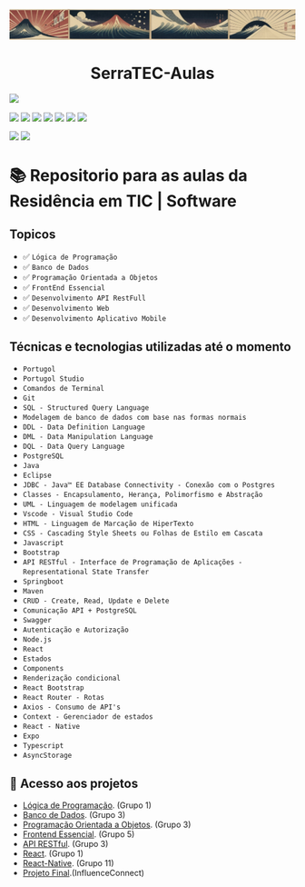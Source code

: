 ![Capa Titulo](/assets/images/00006-267240829.png)
<h1 align="center"> SerraTEC-Aulas </h1>
<p align="left">
  <img loading="lazy" src="http://img.shields.io/static/v1?label=STATUS&message=Concluido&color=GREEN&style=for-the-badge"/>
</p>
<p align="left">
  <img loading="lazy" src="https://img.shields.io/badge/Linguagem-Portugol-pink"/>
  <img loading="lazy" src="https://img.shields.io/badge/Linguagem-Java-purple"/>
  <img loading="lazy" src="https://img.shields.io/badge/Linguagem-SQL-green"/>
  <img loading="lazy" src="https://img.shields.io/badge/Linguagem-HTML-red"/>
  <img loading="lazy" src="https://img.shields.io/badge/Linguagem-CSS-orange"/>
  <img loading="lazy" src="https://img.shields.io/badge/Linguagem-Javascript-yellow"/>
  <img loading="lazy" src="https://img.shields.io/badge/Linguagem-Typescript-blue"/>
</p>
<p align="left">
  <img loading="lazy" src="https://img.shields.io/badge/Framework-React-blue"/>
  <img loading="lazy" src="https://img.shields.io/badge/Framework-React_Native-blue"/>
</p>

# :books: Repositorio para as aulas da Residência em TIC | Software

## Topicos

- ✅ ``Lógica de Programação``
- ✅ ``Banco de Dados``
- ✅ ``Programação Orientada a Objetos``
- ✅ ``FrontEnd Essencial``
- ✅ ``Desenvolvimento API RestFull``
- ✅ ``Desenvolvimento Web``
- ✅ ``Desenvolvimento Aplicativo Mobile``

## Técnicas e tecnologias utilizadas até o momento

- ``Portugol``
- ``Portugol Studio``
- ``Comandos de Terminal``
- ``Git``
- ``SQL - Structured Query Language``
- ``Modelagem de banco de dados com base nas formas normais``
- ``DDL - Data Definition Language``
- ``DML - Data Manipulation Language``
- ``DQL - Data Query Language``
- ``PostgreSQL``
- ``Java``
- ``Eclipse``
- ``JDBC - Java™ EE Database Connectivity - Conexão com o Postgres``
- ``Classes - Encapsulamento, Herança, Polimorfismo e Abstração``
- ``UML - Linguagem de modelagem unificada``
- ``Vscode - Visual Studio Code``
- ``HTML - Linguagem de Marcação de HiperTexto``
- ``CSS - Cascading Style Sheets ou Folhas de Estilo em Cascata``
- ``Javascript``
- ``Bootstrap``
- ``API RESTful - Interface de Programação de Aplicações - Representational State Transfer``
- ``Springboot``
- ``Maven``
- ``CRUD - Create, Read, Update e Delete``
- ``Comunicação API + PostgreSQL``
- ``Swagger``
- ``Autenticação e Autorização``
- ``Node.js``
- ``React``
- ``Estados``
- ``Components``
- ``Renderização condicional``
- ``React Bootstrap``
- ``React Router - Rotas``
- ``Axios - Consumo de API's``
- ``Context - Gerenciador de estados``
- ``React - Native``
- ``Expo``
- ``Typescript``
- ``AsyncStorage``

## 📁 Acesso aos projetos
- [Lógica de Programação](/Matérias/Lógica%20de%20Programação/Projeto/PROJETOGRUPO1.por). (Grupo 1)
- [Banco de Dados](/Matérias/Banco%20de%20Dados/Projeto%20Grupo%203). (Grupo 3)
- [Programação Orientada a Objetos](/Matérias/Programação%20Orientada%20a%20Objeto/Projeto/ProjetoPooGrupo3). (Grupo 3)
- [Frontend Essencial](Matérias/Frontend%20Essencial/Projeto). (Grupo 5)
- [API RESTful](Matérias/API%20Restful/Projeto/Serratec-Projeto-APIRestfull-Grupo3). (Grupo 3)
- [React](Matérias/Desenvolvimento%20WEB/Serratec-Projeto-DesenvolvimentoWeb-Grupo1). (Grupo 1)
- [React-Native](Matérias/Desenvolvimento%20Mobile/Projeto). (Grupo 11)
- [Projeto Final](https://github.com/Monerat/InfluenceConnect).(InfluenceConnect)

